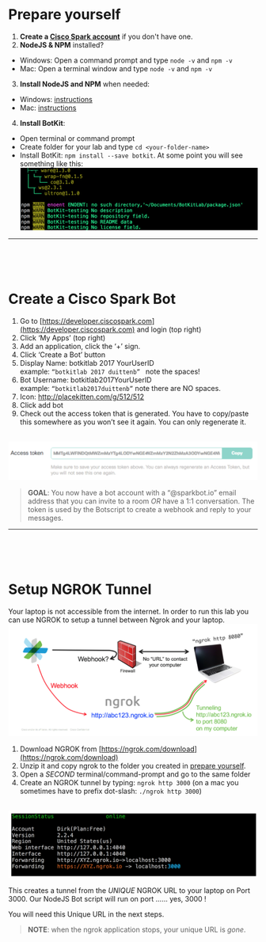 

# Prepare yourself

1. **Create a [Cisco Spark account](https://web.ciscospark.com/#/signin)** if you don't have one.
2. **NodeJS & NPM** installed? 
  * Windows: Open a command prompt and type ```node -v``` and ```npm -v```
  * Mac: Open a terminal window and type ```node -v``` and ```npm -v```
3. **Install NodeJS and NPM** when needed:
  * Windows: [instructions](http://blog.teamtreehouse.com/install-node-js-npm-windows)
  * Mac: [instructions](http://blog.teamtreehouse.com/install-node-js-npm-mac)  
4. **Install BotKit**:
  * Open terminal or command prompt
  * Create folder for your lab and type ```cd <your-folder-name>```
  * Install BotKit: ```npm install --save botkit```. At some point you will see something like this:
&nbsp;&nbsp;&nbsp;&nbsp;&nbsp;&nbsp;<img src="https://github.com/DJF3/spark_botkit_lab/raw/master/assets/2.prepare-install-botkit.png" width="600">


---
<br />
<br />
<br />

# Create a Cisco Spark Bot

1. Go to [https://developer.ciscospark.com](https://developer.ciscospark.com) and login (top right)
2. Click ‘My Apps’ (top right)  
3. Add an application, click the ‘+’ sign. 
4. Click ‘Create a Bot’ button 
5.	Display Name:  botkitlab 2017 YourUserID   
      example: ```“botkitlab 2017 duittenb” ``` note the spaces!
6.	Bot Username:  botkitlab2017YourUserID       
      example: ```“botkitlab2017duittenb”``` note there are NO spaces.
7.	Icon:  http://placekitten.com/g/512/512 	
8.	Click add bot
9.	Check out the access token that is generated. You have to copy/paste this somewhere as you won’t see it again. You can only regenerate it.

&nbsp;&nbsp;&nbsp;&nbsp;&nbsp;&nbsp;<img src="https://github.com/DJF3/spark_botkit_lab/raw/master/assets/2.prepare-bot-token.png" width="600">

> **GOAL**: You now have a bot account with a “@sparkbot.io” email address that you can invite to a room *OR* have a 1:1 conversation.
> The token is used by the Botscript to create a webhook and reply to your messages.

---
<br />
<br />
<br />

# Setup NGROK Tunnel

Your laptop is not accessible from the internet. In order to run this lab you can use NGROK to setup a tunnel between Ngrok and your laptop.
![Figure](/assets/2.prepare-ngrok-overview.png)

1. Download NGROK from [https://ngrok.com/download](https://ngrok.com/download)
2. Unzip it and copy ngrok to the folder you created in [prepare yourself](#prepare-yourself). 
3. Open a *SECOND* terminal/command-prompt and go to the same folder
4. Create an NGROK tunnel by typing: ```ngrok http 3000```
   (on a mac you sometimes have to prefix dot-slash: ```./ngrok http 3000```)
   
&nbsp;&nbsp;&nbsp;<img src="https://github.com/DJF3/spark_botkit_lab/raw/master/assets/2.prepare-ngrok-result.png" width="700">

This creates a tunnel from the *UNIQUE* NGROK URL to your laptop on Port 3000.
Our NodeJS Bot script will run on port ...... yes, 3000 !

You will need this Unique URL in the next steps.

> **NOTE**: when the ngrok application stops, your unique URL is *gone*. 
  

